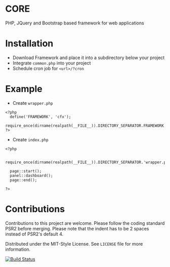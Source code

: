 # CORE

PHP, JQuery and Bootstrap based framework for web applications

# Installation

- Download Framework and place it into a subdirectory below your project
- Integrate ```common.php``` into your project
- Schedule cron job for ```<url>/?cron```

# Example

- Create ```wrapper.php```
```
<?php
  define('FRAMEWORK', 'cfx');
  require_once(dirname(realpath(__FILE__)).DIRECTORY_SEPARATOR.FRAMEWORK.DIRECTORY_SEPARATOR.'common.php');
?>
```

- Create ```index.php```
```
<?php

  require_once(dirname(realpath(__FILE__)).DIRECTORY_SEPARATOR.'wrapper.php');
 
  page::start();
  panel::dashboard();
  page::end();

?>
```

# Contributions

Contributions to this project are welcome. Please follow the coding standard PSR2 before merging. Please note that the indent has to be 2 spaces instead of PSR2's default 4.

Distributed under the MIT-Style License. See `LICENSE` file for more information.

[![Build Status](https://travis-ci.org/D-NET/CORE.svg?branch=master)](https://travis-ci.org/D-NET/CORE)